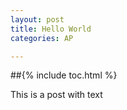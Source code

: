 ```yaml
---
layout: post
title: Hello World
categories: AP

---
```


##{% include toc.html %}

This is a post with text
